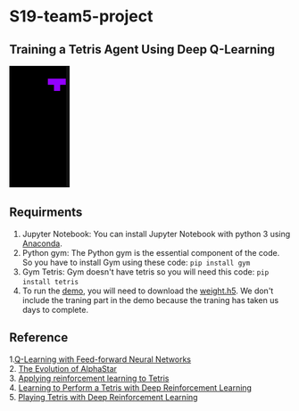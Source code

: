 # S19-team5-project


## Training a Tetris Agent Using Deep Q-Learning

![](tetris.gif)

## Requirments 
1. Jupyter Notebook: You can install Jupyter Notebook with python 3 using [Anaconda](https://docs.anaconda.com/anaconda/install/). 
            <br>
2. Python gym: The Python gym is the essential component of the code. So you have to install Gym using these code: 
`pip install gym` <br>
3. Gym Tetris: Gym doesn't have tetris so you will need this code: 
`pip install tetris` <br>
4. To run the [demo](https://github.com/CSCI4850/S19-team5-project/blob/master/Demo/Demo.ipynb), you will need to download the [weight.h5](https://github.com/CSCI4850/S19-team5-project/blob/master/Demo/weights.h5). We don't include the traning part in the demo because the traning has taken us days to complete. 
 
## Reference

1.[Q-Learning with Feed-forward Neural Networks](https://github.com/CSCI4850/notebook-examples/blob/master/Feed-forward%20Neural%20Networks/Simple%20Q-Learning.ipynb) <br>
2. [The Evolution of AlphaStar](https://itnext.io/the-evolution-of-alphastar-cefff389b9d5)<br>
3. [Applying reinforcement learning to Tetris](https://www.colinfahey.com/tetris/ApplyingReinforcementLearningToTetris_DonaldCarr_RU_AC_ZA.pdf)<br>
4. [Learning to Perform a Tetris with Deep
Reinforcement Learning](https://homes.cs.washington.edu/~xkcd/papers/deep_rl_for_tetris.pdf)<br>
5. [Playing Tetris with Deep Reinforcement Learning](http://cs231n.stanford.edu/reports/2016/pdfs/121_Report.pdf)<br>